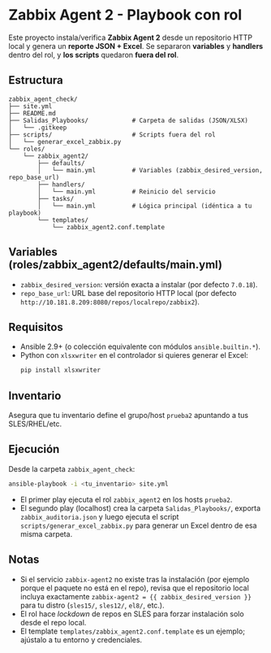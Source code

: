 # Zabbix Agent 2 - Playbook con rol

Este proyecto instala/verifica **Zabbix Agent 2** desde un repositorio HTTP local y genera un **reporte JSON + Excel**.
Se separaron **variables** y **handlers** dentro del rol, y **los scripts** quedaron **fuera del rol**.

## Estructura
```
zabbix_agent_check/
├── site.yml
├── README.md
├── Salidas_Playbooks/            # Carpeta de salidas (JSON/XLSX)
│   └── .gitkeep
├── scripts/                      # Scripts fuera del rol
│   └── generar_excel_zabbix.py
└── roles/
    └── zabbix_agent2/
        ├── defaults/
        │   └── main.yml          # Variables (zabbix_desired_version, repo_base_url)
        ├── handlers/
        │   └── main.yml          # Reinicio del servicio
        ├── tasks/
        │   └── main.yml          # Lógica principal (idéntica a tu playbook)
        └── templates/
            └── zabbix_agent2.conf.template
```

## Variables (roles/zabbix_agent2/defaults/main.yml)
- `zabbix_desired_version`: versión exacta a instalar (por defecto `7.0.18`).
- `repo_base_url`: URL base del repositorio HTTP local (por defecto `http://10.181.8.209:8080/repos/localrepo/zabbix2`).

## Requisitos
- Ansible 2.9+ (o colección equivalente con módulos `ansible.builtin.*`).
- Python con `xlsxwriter` en el controlador si quieres generar el Excel:
  ```bash
  pip install xlsxwriter
  ```

## Inventario
Asegura que tu inventario define el grupo/host `prueba2` apuntando a tus SLES/RHEL/etc.

## Ejecución
Desde la carpeta `zabbix_agent_check`:
```bash
ansible-playbook -i <tu_inventario> site.yml
```
- El primer play ejecuta el rol `zabbix_agent2` en los hosts `prueba2`.
- El segundo play (localhost) crea la carpeta `Salidas_Playbooks/`, exporta `zabbix_auditoria.json`
  y luego ejecuta el script `scripts/generar_excel_zabbix.py` para generar un Excel dentro de esa misma carpeta.

## Notas
- Si el servicio `zabbix-agent2` no existe tras la instalación (por ejemplo porque el paquete no está en el repo),
  revisa que el repositorio local incluya exactamente `zabbix-agent2 = {{ zabbix_desired_version }}` para tu distro
  (`sles15/`, `sles12/`, `el8/`, etc.).
- El rol hace *lockdown* de repos en SLES para forzar instalación solo desde el repo local.
- El template `templates/zabbix_agent2.conf.template` es un ejemplo; ajústalo a tu entorno y credenciales.
```
